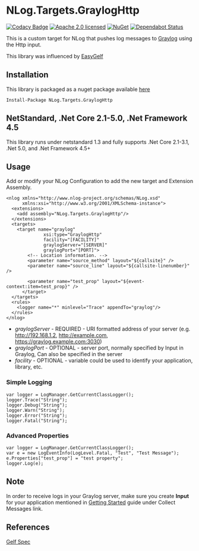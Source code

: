 # NLog.Targets.GraylogHttp
[![Codacy Badge](https://api.codacy.com/project/badge/Grade/d4e1107092654f41a7a513fc8954308e)](https://app.codacy.com/app/dustinchilson/NLog.Targets.GraylogHttp?utm_source=github.com&utm_medium=referral&utm_content=dustinchilson/NLog.Targets.GraylogHttp&utm_campaign=Badge_Grade_Dashboard)
[![Apache 2.0 licensed](https://img.shields.io/badge/license-Apache%202.0-blue.svg)](https://github.com/dustinchilson/NLog.Targets.GraylogHttp/blob/master/LICENSE)
[![NuGet](https://img.shields.io/nuget/v/NLog.Targets.GraylogHttp.svg)](https://www.nuget.org/packages/NLog.Targets.GraylogHttp)
[![Dependabot Status](https://api.dependabot.com/badges/status?host=github&repo=dustinchilson/NLog.Targets.GraylogHttp)](https://dependabot.com)

This is a custom target for NLog that pushes log messages to [Graylog](https://www.graylog.org/) using the Http input.

This library was influenced by [EasyGelf](https://github.com/Pliner/EasyGelf)

## Installation

This library is packaged as a nuget package available [here](https://www.nuget.org/packages/NLog.Targets.GraylogHttp/)

```
Install-Package NLog.Targets.GraylogHttp
```

## NetStandard, .Net Core 2.1-5.0, .Net Framework 4.5

This library runs under netstandard 1.3 and fully supports .Net Core 2.1-3.1, .Net 5.0, and .Net Framework 4.5+

## Usage

Add or modify your NLog Configuration to add the new target and Extension Assembly.

```
<nlog xmlns="http://www.nlog-project.org/schemas/NLog.xsd"
      xmlns:xsi="http://www.w3.org/2001/XMLSchema-instance">
  <extensions>
    <add assembly="NLog.Targets.GraylogHttp"/>
  </extensions>
  <targets>
    <target name="graylog"
              xsi:type="GraylogHttp"
              facility="[FACILITY]"
              graylogServer="[SERVER]"
              graylogPort="[PORT]">
        <!-- Location information. -->
        <parameter name="source_method" layout="${callsite}" />
        <parameter name="source_line" layout="${callsite-linenumber}" />

        <parameter name="test_prop" layout="${event-context:item=test_prop}" />
      </target>
  </targets>
  <rules>
    <logger name="*" minlevel="Trace" appendTo="graylog"/>
  </rules>
</nlog>
```

- *graylogServer* - REQUIRED - URI formatted address of your server (e.g. http://192.168.1.2, http://example.com, https://graylog.example.com:3030)
- *graylogPort* - OPTIONAL - server port, normally specified by Input in Graylog, Can also be specified in the server
- *facility* - OPTIONAL - variable could be used to identify your application, library, etc.

### Simple Logging

```
var logger = LogManager.GetCurrentClassLogger();
logger.Trace("String");
logger.Debug("String");
logger.Warn("String");
logger.Error("String");
logger.Fatal("String");
```

### Advanced Properties

```
var logger = LogManager.GetCurrentClassLogger();
var e = new LogEventInfo(LogLevel.Fatal, "Test", "Test Message");
e.Properties["test_prop"] = "test property";
logger.Log(e);
```

## Note

In order to receive logs in your Graylog server, make sure you create **Input** for your application mentioned in [Getting Started](http://docs.graylog.org/en/3.0/pages/getting_started.html) guide under Collect Messages link.

## References

[Gelf Spec](http://docs.graylog.org/en/latest/pages/gelf.html)
